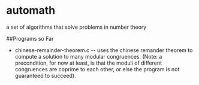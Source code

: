 # automath
a set of algorithms that solve problems in number theory

##Programs so Far
*   chinese-remainder-theorem.c -- uses the chinese remander theorem to compute a solution to many modular congruences. (Note: a precondition, for now at least, is that the moduli of different congruences are coprime to each other, or else the program is not guaranteed to succeed).
